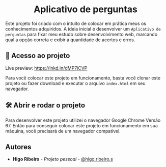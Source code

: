 <h1 align="center"> Aplicativo de perguntas </h1>

Este projeto foi criado com o intuito de colocar em prática meus os conhecimentos adquiridos. A ideia inicial é desenvolver
um `Aplicativo de perguntas` para fixar meu estudo sobre desenvolvimento web, marcando qual a opção correta e exibir a quantidade de acertos e erros.

## 📁 Acesso ao projeto

Live preview: https://lnkd.in/dMP7jCVP

Para você colocar este projeto em funcionamento, basta você clonar este
projeto ou fazer download e executar o arquivo `index.html` em seu
navegador.

## 🛠️ Abrir e rodar o projeto

Para desenvolver este projeto utilizei o navegador Google Chrome Versão 67.
Então para conseguir colocar este projeto em funcionamento em sua máquina,
você precisará de um navegador compatível.

## Autores

- **Higo Ribeiro** - _Projeto pessoal_ - [@higo.ribeiro.s](https://www.instagram.com/higo.ribeiro.s/)
